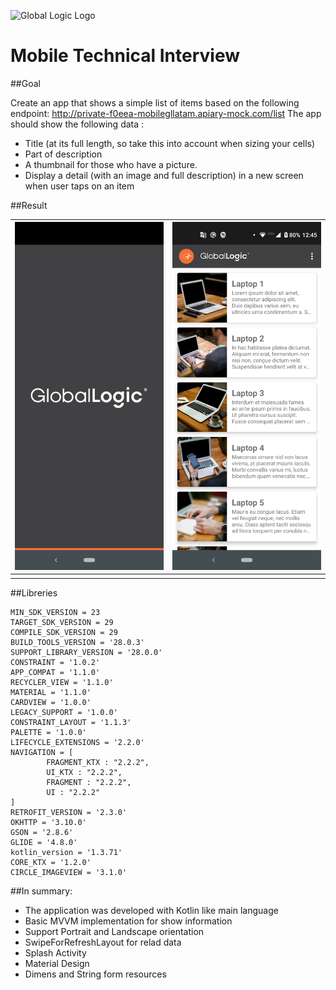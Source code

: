 ![Global Logic Logo](https://media-exp1.licdn.com/dms/image/C4D0BAQG69AibJUpZuA/company-logo_200_200/0?e=1598486400&v=beta&t=O_Mz8twGahuU2o2iXTNlNBM_E-tStQTn8HEEKvy3N_c)

# Mobile Technical Interview

##Goal

Create an app that shows a simple list of items based on the following endpoint:
http://private-f0eea-mobilegllatam.apiary-mock.com/list
The app should show the following data :

* Title (at its full length, so take this into account when sizing your cells)
* Part of description
* A thumbnail for those who have a picture.
* Display a detail (with an image and full description) in a new screen when user
taps on an item

##Result

|   ![screne_1](https://raw.githubusercontent.com/moizest89/mobile-gl-latam/develop/screens/splash.png) |   ![screen_2](https://raw.githubusercontent.com/moizest89/mobile-gl-latam/develop/screens/main_list.png)  |
|:---|:---|
|    |    |


##Libreries

```
MIN_SDK_VERSION = 23
TARGET_SDK_VERSION = 29
COMPILE_SDK_VERSION = 29
BUILD_TOOLS_VERSION = '28.0.3'
SUPPORT_LIBRARY_VERSION = '28.0.0'
CONSTRAINT = '1.0.2'
APP_COMPAT = '1.1.0'
RECYCLER_VIEW = '1.1.0'
MATERIAL = '1.1.0'
CARDVIEW = '1.0.0'
LEGACY_SUPPORT = '1.0.0'
CONSTRAINT_LAYOUT = '1.1.3'
PALETTE = '1.0.0'
LIFECYCLE_EXTENSIONS = '2.2.0'
NAVIGATION = [
        FRAGMENT_KTX : "2.2.2",
        UI_KTX : "2.2.2",
        FRAGMENT : "2.2.2",
        UI : "2.2.2"
]
RETROFIT_VERSION = '2.3.0'
OKHTTP = '3.10.0'
GSON = '2.8.6'
GLIDE = '4.8.0'
kotlin_version = '1.3.71'
CORE_KTX = '1.2.0'
CIRCLE_IMAGEVIEW = '3.1.0'
```

##In summary:

*  The application was developed with Kotlin like main language
*  Basic MVVM implementation for show information
*  Support Portrait and Landscape orientation
*  SwipeForRefreshLayout for relad data
*  Splash Activity
*  Material Design
*  Dimens and String form resources




